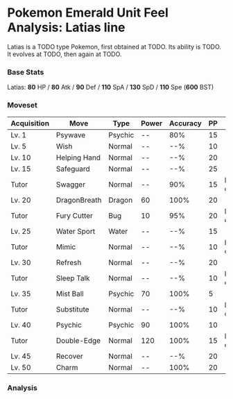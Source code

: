 # Pokemon Emerald Unit Feel Analysis: Latias line

Latias is a TODO type Pokemon, first obtained at TODO. Its ability is TODO. It evolves at TODO, then again at TODO.

### Base Stats

Latias: **80** HP / **80** Atk / **90** Def / **110** SpA / **130** SpD / **110** Spe (**600** BST)

### Moveset

|Acquisition|Move        |Type   |Power|Accuracy|PP |Notes                    |
|---        |---         |---    |---  |---     |---|---                      |
|Lv. 1      |Psywave     |Psychic|--   |80%     |15 |                         |
|Lv. 5      |Wish        |Normal |--   |--%     |10 |                         |
|Lv. 10     |Helping Hand|Normal |--   |--%     |20 |                         |
|Lv. 15     |Safeguard   |Normal |--   |--%     |25 |                         |
|Tutor      |Swagger     |Normal |--   |90%     |15 |Emerald only             |
|Lv. 20     |DragonBreath|Dragon |60   |100%    |20 |                         |
|Tutor      |Fury Cutter |Bug    |10   |95%     |20 |Emerald only             |
|Lv. 25     |Water Sport |Water  |--   |--%     |15 |                         |
|Tutor      |Mimic       |Normal |--   |--%     |10 |Emerald only             |
|Lv. 30     |Refresh     |Normal |--   |--%     |20 |                         |
|Tutor      |Sleep Talk  |Normal |--   |--%     |10 |Emerald only             |
|Lv. 35     |Mist Ball   |Psychic|70   |100%    |5  |                         |
|Tutor      |Substitute  |Normal |--   |--%     |10 |Emerald only             |
|Lv. 40     |Psychic     |Psychic|90   |100%    |10 |                         |
|Tutor      |Double-Edge |Normal |120  |100%    |15 |Emerald only             |
|Lv. 45     |Recover     |Normal |--   |--%     |20 |                         |
|Lv. 50     |Charm       |Normal |--   |100%    |20 |                         |

### Analysis